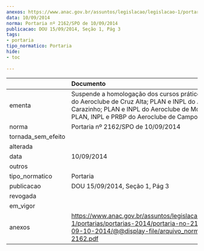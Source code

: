 ```yaml
---
anexos: https://www.anac.gov.br/assuntos/legislacao/legislacao-1/portarias/portarias-2014/portaria-no-2162-spo-de-09-10-2014/@@display-file/arquivo_norma/PA2014-2162.pdf
data: 10/09/2014
norma: Portaria nº 2162/SPO de 10/09/2014
publicacao: DOU 15/09/2014, Seção 1, Pág 3
tags:
- portaria
tipo_normatico: Portaria
hide: 
- toc 
 
---
```


|                    | Documento                                                                                                                                                                                                      |
|:-------------------|:---------------------------------------------------------------------------------------------------------------------------------------------------------------------------------------------------------------|
| ementa             | Suspende a homologação dos cursos práticos de PLAN do Aeroclube de Cruz Alta; PLAN e INPL do Aeroclube de Carazinho; PLAN e INPL do Aeroclube de Montenegro; e PLAN, INPL e PRBP do Aeroclube de Campo Mourão. |
| norma              | Portaria nº 2162/SPO de 10/09/2014                                                                                                                                                                             |
| tornada_sem_efeito |                                                                                                                                                                                                                |
| alterada           |                                                                                                                                                                                                                |
| data               | 10/09/2014                                                                                                                                                                                                     |
| outros             |                                                                                                                                                                                                                |
| tipo_normatico     | Portaria                                                                                                                                                                                                       |
| publicacao         | DOU 15/09/2014, Seção 1, Pág 3                                                                                                                                                                                 |
| revogada           |                                                                                                                                                                                                                |
| em_vigor           |                                                                                                                                                                                                                |
| anexos             | https://www.anac.gov.br/assuntos/legislacao/legislacao-1/portarias/portarias-2014/portaria-no-2162-spo-de-09-10-2014/@@display-file/arquivo_norma/PA2014-2162.pdf                                              |